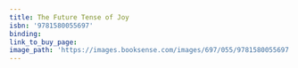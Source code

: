 ```yaml
---
title: The Future Tense of Joy
isbn: '9781580055697'
binding:
link_to_buy_page:
image_path: 'https://images.booksense.com/images/697/055/9781580055697.jpg'
---
```



